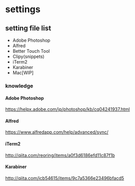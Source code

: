 # settings

## setting file list

* Adobe Photoshop
* Alfred
* Better Touch Tool
* Clipy(snippets)
* iTerm2
* Karabiner
* Mac[WIP]


### knowledge

#### Adobe Photoshop

https://helpx.adobe.com/jp/photoshop/kb/cq04241937.html

#### Alfred

https://www.alfredapp.com/help/advanced/sync/

#### iTerm2

http://qiita.com/reoring/items/a0f3d6186efd11c87f1b

#### Karabiner

http://qiita.com/icb54615/items/9c7a5366e23496bfacd5